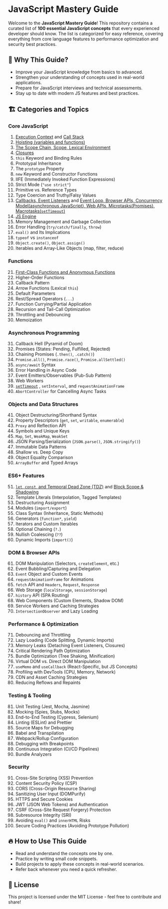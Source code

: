 # JavaScript Mastery Guide

Welcome to the **JavaScript Mastery Guide**! This repository contains a curated list of **100 essential JavaScript concepts** that every experienced developer should know. The list is categorized for easy reference, covering everything from core language features to performance optimization and security best practices.

## 📌 Why This Guide?
- Improve your JavaScript knowledge from basics to advanced.
- Strengthen your understanding of concepts used in real-world applications.
- Prepare for JavaScript interviews and technical assessments.
- Stay up to date with modern JS features and best practices.

## 🏗 Categories and Topics

### **Core JavaScript**
1. [Execution Context](https://www.youtube.com/watch?v=ZvbzSrg0afE) and [Call Stack](https://www.youtube.com/watch?v=iLWTnMzWtj4)
2. [Hoisting (variables and functions)](https://www.youtube.com/watch?v=Fnlnw8uY6jo)
3. [The Scope Chain, Scope, Lexical Environment](https://www.youtube.com/watch?v=uH-tVP8MUs8) 
4. [Closures](https://www.youtube.com/watch?v=qikxEIxsXco&t=215s) 
5. `this` Keyword and Binding Rules
6. Prototypal Inheritance
7. The `prototype` Property
8. `new` Keyword and Constructor Functions
9. IIFE (Immediately Invoked Function Expressions)
10. Strict Mode (`"use strict"`)
11. Primitive vs. Reference Types
12. Type Coercion and Truthy/Falsy Values
13. [Callbacks, Event Listeners](https://www.youtube.com/watch?v=btj35dh3_U8) and [Event Loop, Browser APIs, Concurrency Model(asynchronous JavaScript), Web APIs, Microtasks(Promises), Macrotasks(`setTimeout`)](https://www.youtube.com/watch?v=8zKuNo4ay8E)
14. [JS Engine](https://www.youtube.com/watch?v=2WJL19wDH68) 
15. Memory Management and Garbage Collection
16. Error Handling (`try/catch/finally`, `throw`)
17. `eval()` and Its Implications
18. `typeof` vs `instanceof`
19. `Object.create()`, `Object.assign()`
20. Iterables and Array-Like Objects (map, filter, reduce)

### **Functions**
21. [First-Class Functions and Anonymous Functions](https://www.youtube.com/watch?v=SHINoHxvTso) 
22. Higher-Order Functions
23. Callback Pattern
24. Arrow Functions (Lexical `this`)
25. Default Parameters
26. Rest/Spread Operators (`...`)
27. Function Currying/Partial Application
28. Recursion and Tail-Call Optimization
29. Throttling and Debouncing
30. Memoization

### **Asynchronous Programming**
31. Callback Hell (Pyramid of Doom)
32. Promises (States: Pending, Fulfilled, Rejected)
33. Chaining Promises (`.then()`, `.catch()`)
34. `Promise.all()`, `Promise.race()`, `Promise.allSettled()`
35. `async/await` Syntax
36. Error Handling in Async Code
37. Event Emitters/Observables (Pub-Sub Pattern)
38. Web Workers
39. [`setTimeout`](https://www.youtube.com/watch?v=eBTBG4nda2A) , `setInterval`, and `requestAnimationFrame`
40. `AbortController` for Cancelling Async Tasks

### **Objects and Data Structures**
41. Object Destructuring/Shorthand Syntax
42. Property Descriptors (`get`, `set`, `writable`, `enumerable`)
43. `Proxy` and Reflection API
44. Symbols and Unique Keys
45. `Map`, `Set`, `WeakMap`, `WeakSet`
46. JSON Parsing/Serialization (`JSON.parse()`, `JSON.stringify()`)
47. Immutable Data Patterns
48. Shallow vs. Deep Copy
49. Object Equality Comparison
50. `ArrayBuffer` and Typed Arrays

### **ES6+ Features**
51. [`let`, `const`, and Temporal Dead Zone (TDZ)](https://www.youtube.com/watch?v=BNC6slYCj50) and [Block Scope & Shadowing ](https://www.youtube.com/watch?v=lW_erSjyMeM)
52. Template Literals (Interpolation, Tagged Templates)
53. Destructuring Assignment
54. Modules (`import/export`)
55. Class Syntax (Inheritance, Static Methods)
56. Generators (`function*`, `yield`)
57. Iterators and Custom Iterables
58. Optional Chaining (`?.`)
59. Nullish Coalescing (`??`)
60. Dynamic Imports (`import()`)

### **DOM & Browser APIs**
61. DOM Manipulation (Selectors, `createElement`, etc.)
62. Event Bubbling/Capturing and Delegation
63. `Event` Object and Custom Events
64. `requestAnimationFrame` for Animations
65. `fetch` API and `Headers`, `Request`, `Response`
66. Web Storage (`localStorage`, `sessionStorage`)
67. `history` API (SPA Routing)
68. Web Components (Custom Elements, Shadow DOM)
69. Service Workers and Caching Strategies
70. `IntersectionObserver` and Lazy Loading

### **Performance & Optimization**
71. Debouncing and Throttling
72. Lazy Loading (Code Splitting, Dynamic Imports)
73. Memory Leaks (Detaching Event Listeners, Closures)
74. Critical Rendering Path Optimization
75. Bundle Optimization (Tree Shaking, Minification)
76. Virtual DOM vs. Direct DOM Manipulation
77. `useMemo` and `useCallback` (React-Specific, but JS Concepts)
78. Profiling with DevTools (CPU, Memory, Network)
79. CDN and Asset Caching Strategies
80. Reducing Reflows and Repaints

### **Testing & Tooling**
81. Unit Testing (Jest, Mocha, Jasmine)
82. Mocking (Spies, Stubs, Mocks)
83. End-to-End Testing (Cypress, Selenium)
84. Linting (ESLint) and Prettier
85. Source Maps for Debugging
86. Babel and Transpilation
87. Webpack/Rollup Configuration
88. Debugging with Breakpoints
89. Continuous Integration (CI/CD Pipelines)
90. Bundle Analyzers

### **Security**
91. Cross-Site Scripting (XSS) Prevention
92. Content Security Policy (CSP)
93. CORS (Cross-Origin Resource Sharing)
94. Sanitizing User Input (DOMPurify)
95. HTTPS and Secure Cookies
96. JWT (JSON Web Tokens) and Authentication
97. CSRF (Cross-Site Request Forgery) Protection
98. Subresource Integrity (SRI)
99. Avoiding `eval()` and `innerHTML` Risks
100. Secure Coding Practices (Avoiding Prototype Pollution)

## 🔥 How to Use This Guide
- Read and understand the concepts one by one.
- Practice by writing small code snippets.
- Build projects to apply these concepts in real-world scenarios.
- Refer back whenever you need a quick refresher.


## 📜 License
This project is licensed under the MIT License - feel free to contribute and share!

